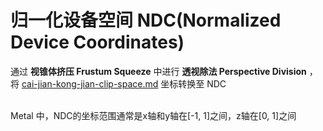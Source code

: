 # 归一化设备空间 NDC(Normalized Device Coordinates)

通过 **视锥体挤压 Frustum Squeeze** 中进行 **透视除法 Perspective Division** ，将 [cai-jian-kong-jian-clip-space.md](cai-jian-kong-jian-clip-space.md "mention") 坐标转换至 NDC

\
Metal 中，NDC的坐标范围通常是x轴和y轴在\[-1, 1]之间，z轴在\[0, 1]之间
